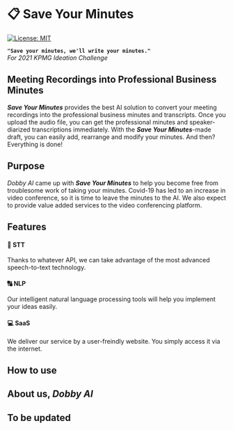 # :clipboard: Save Your Minutes

[![License: MIT](https://img.shields.io/badge/License-MIT-yellow.svg)](https://opensource.org/licenses/MIT)

**`"Save your minutes, we'll write your minutes."`**   
*For 2021 KPMG Ideation Challenge*  

## Meeting Recordings into Professional Business Minutes
***Save Your Minutes*** provides the best AI solution to convert your meeting recordings into the professional business minutes and transcripts. Once you upload the audio file, you can get the professional minutes and speaker-diarized transcriptions immediately. With the ***Save Your Minutes***-made draft, you can easily add, rearrange and modify your minutes. And then? Everything is done!

## Purpose
*Dobby AI* came up with ***Save Your Minutes*** to help you become free from troublesome work of taking your minutes. Covid-19 has led to an increase in video conference, so it is time to leave the minutes to the AI. We also expect to provide value added services to the video conferencing platform.


## Features
#### :microphone: STT
Thanks to whatever API, we can take advantage of the most advanced speech-to-text technology.

#### :capital_abcd: NLP
Our intelligent natural language processing tools will help you implement your ideas easily.

#### :computer: SaaS
We deliver our service by a user-freindly website. You simply access it via the internet.

## How to use

## About us, *Dobby AI*


## To be updated
